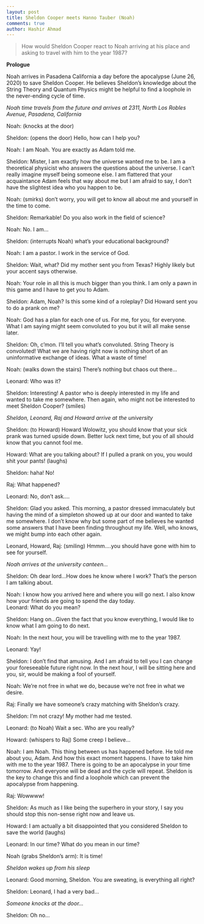```yaml
---
layout: post
title: Sheldon Cooper meets Hanno Tauber (Noah)
comments: true
author: Hashir Ahmad
---
```

> How would Sheldon Cooper react to Noah arriving at his place and asking to travel with him to the year 1987?

**Prologue** 

Noah arrives in Pasadena California a day before the apocalypse (June 26, 2020) to save Sheldon Cooper. He believes Sheldon’s knowledge about the String Theory and Quantum Physics might be helpful to find a loophole in the never-ending cycle of time. 

*Noah time travels from the future and arrives at 2311, North Los Robles Avenue, Pasadena, California*

Noah: (knocks at the door)

Sheldon: (opens the door) Hello, how can I help you?

Noah: I am Noah. You are exactly as Adam told me. 

Sheldon: Mister, I am exactly how the universe wanted me to be. I am a theoretical physicist who answers the questions about the universe. I can’t really imagine myself being someone else. I am flattered that your acquaintance Adam feels that way about me but I am afraid to say, I don’t have the slightest idea who you happen to be.

Noah: (smirks) don’t worry, you will get to know all about me and yourself in the time to come.

Sheldon: Remarkable! Do you also work in the field of science?

Noah: No. I am…

Sheldon: (interrupts Noah) what’s your educational background?

Noah: I am a pastor. I work in the service of God.

Sheldon: Wait, what? Did my mother sent you from Texas? Highly likely but your accent says otherwise.

Noah: Your role in all this is much bigger than you think. I am only a pawn in this game and I have to get you to Adam.

Sheldon: Adam, Noah? Is this some kind of a roleplay? Did Howard sent you to do a prank on me?

Noah: God has a plan for each one of us. For me, for you, for everyone. What I am saying might seem convoluted to you but it will all make sense later.

Sheldon: Oh, c’mon. I’ll tell you what’s convoluted. String Theory is convoluted! What we are having right now is nothing short of an uninformative exchange of ideas. What a waste of time!

Noah: (walks down the stairs) There’s nothing but chaos out there…

Leonard: Who was it?

Sheldon: Interesting! A pastor who is deeply interested in my life and wanted to take me somewhere. Then again, who might not be interested to meet Sheldon Cooper? (smiles)

*Sheldon, Leonard, Raj and Howard arrive at the university*

Sheldon: (to Howard) Howard Wolowitz, you should know that your sick prank was turned upside down. Better luck next time, but you of all should know that you cannot fool me. 

Howard: What are you talking about? If I pulled a prank on you, you would shit your pants! (laughs) 

Sheldon: haha! No!

Raj: What happened? 

Leonard: No, don’t ask….

Sheldon: Glad you asked. This morning, a pastor dressed immaculately but having the mind of a simpleton showed up at our door and wanted to take me somewhere. I don’t know why but some part of me believes he wanted some answers that I have been finding throughout my life. Well, who knows, we might bump into each other again.

Leonard, Howard, Raj: (smiling) Hmmm….you should have gone with him to see for yourself.

*Noah arrives at the university canteen...*

Sheldon: Oh dear lord…How does he know where I work? That’s the person I am talking about.

Noah: I know how you arrived here and where you will go next. I also know how your friends are going to spend the day today.  
Leonard: What do you mean?

Sheldon: Hang on…Given the fact that you know everything, I would like to know what I am going to do next. 

Noah: In the next hour, you will be travelling with me to the year 1987.

Leonard: Yay!

Sheldon: I don’t find that amusing. And I am afraid to tell you I can change your foreseeable future right now. In the next hour, I will be sitting here and you, sir, would be making a fool of yourself.

Noah: We’re not free in what we do, because we’re not free in what we desire.

Raj: Finally we have someone’s crazy matching with Sheldon’s crazy.

Sheldon: I’m not crazy! My mother had me tested.

Leonard: (to Noah) Wait a sec. Who are you really?

Howard: (whispers to Raj) Some creep I believe…

Noah: I am Noah. This thing between us has happened before. He told me about you, Adam. And how this exact moment happens. I have to take him with me to the year 1987. There is going to be an apocalypse in your time tomorrow. And everyone will be dead and the cycle will repeat. Sheldon is the key to change this and find a loophole which can prevent the apocalypse from happening. 

Raj: Wowwww!

Sheldon: As much as I like being the superhero in your story, I say you should stop this non-sense right now and leave us. 

Howard: I am actually a bit disappointed that you considered Sheldon to save the world (laughs)

Leonard: In our time? What do you mean in our time?

Noah (grabs Sheldon’s arm): It is time!

*Sheldon wakes up from his sleep*

Leonard: Good morning, Sheldon. You are sweating, is everything all right?

Sheldon: Leonard, I had a very bad…

*Someone knocks at the door...*

Sheldon: Oh no…
